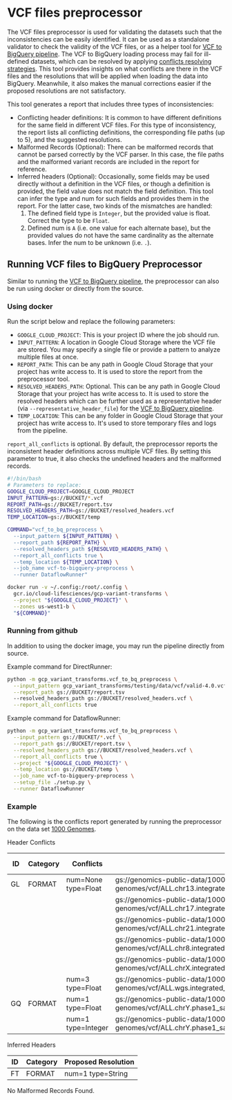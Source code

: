 # VCF files preprocessor

The VCF files preprocessor is used for validating the datasets such that the
inconsistencies can be easily identified. It can be used as a standalone
validator to check the validity of the VCF files, or as a helper tool for
[VCF to BigQuery pipeline](/README.md/#loading-vcf-files-to-bigquery). The VCF
to BigQuery loading process may fail for ill-defined datasets, which can be
resolved by applying
[conflicts resolving strategies](multiple_files.md#field-compatibility).
This tool provides insights on what conflicts are there in the VCF files and the
resolutions that will be applied when loading the data into BigQuery. Meanwhile,
it also makes the manual corrections easier if the proposed resolutions are not
satisfactory.

This tool generates a report that includes three types of inconsistencies:
* Conflicting header definitions: It is common to have different definitions
  for the same field in different VCF files. For this type of inconsistency, the
  report lists all conflicting definitions, the corresponding file paths (up to
  5), and the suggested resolutions.
* Malformed Records (Optional): There can be malformed records that cannot be
  parsed correctly by the VCF parser. In this case, the file paths and the
  malformed variant records are included in the report for reference.
* Inferred headers (Optional): Occasionally, some fields may be used directly
  without a definition in the VCF files, or though a definition is provided, the
  field value does not match the field definition. This tool can infer the type
  and num for such fields and provides them in the report. For the latter case,
  two kinds of the mismatches are handled:
  1. The defined field type is `Integer`, but the provided value is float.
     Correct the type to be `Float`.
  2. Defined num is `A` (i.e. one value for each alternate base), but the
     provided values do not have the same cardinality as the alternate bases.
     Infer the num to be unknown (i.e. `.`).

## Running VCF files to BigQuery Preprocessor

Similar to running the
[VCF to BigQuery pipeline](/README.md/#loading-vcf-files-to-bigquery), the
preprocessor can also be run using docker or directly from the source.

### Using docker

Run the script below and replace the following parameters:

* `GOOGLE_CLOUD_PROJECT`: This is your project ID where the job should run.
* `INPUT_PATTERN`: A location in Google Cloud Storage where the
  VCF file are stored. You may specify a single file or provide a pattern to
  analyze multiple files at once.
* `REPORT_PATH`: This can be any path in Google Cloud Storage that your project
  has write access to. It is used to store the report from the preprocessor
  tool.
* `RESOLVED_HEADERS_PATH`: Optional. This can be any path in Google Cloud
  Storage that your project has write access to. It is used to store the
  resolved headers which can be further used as a representative header (via
  `--representative_header_file`) for the
  [VCF to BigQuery pipeline](/README.md/#loading-vcf-files-to-bigquery).
* `TEMP_LOCATION`: This can be any folder in Google Cloud Storage that your
  project has write access to. It's used to store temporary files and logs
  from the pipeline.

`report_all_conflicts` is optional. By default, the preprocessor reports the
inconsistent header definitions across multiple VCF files. By setting this
parameter to true, it also checks the undefined headers and the malformed
records.

```bash
#!/bin/bash
# Parameters to replace:
GOOGLE_CLOUD_PROJECT=GOOGLE_CLOUD_PROJECT
INPUT_PATTERN=gs://BUCKET/*.vcf
REPORT_PATH=gs://BUCKET/report.tsv
RESOLVED_HEADERS_PATH=gs://BUCKET/resolved_headers.vcf
TEMP_LOCATION=gs://BUCKET/temp

COMMAND="vcf_to_bq_preprocess \
  --input_pattern ${INPUT_PATTERN} \
  --report_path ${REPORT_PATH} \
  --resolved_headers_path ${RESOLVED_HEADERS_PATH} \
  --report_all_conflicts true \
  --temp_location ${TEMP_LOCATION} \
  --job_name vcf-to-bigquery-preprocess \
  --runner DataflowRunner"

docker run -v ~/.config:/root/.config \
  gcr.io/cloud-lifesciences/gcp-variant-transforms \
  --project "${GOOGLE_CLOUD_PROJECT}" \
  --zones us-west1-b \
  "${COMMAND}"
```

### Running from github

In addition to using the docker image, you may run the pipeline directly from
source.

Example command for DirectRunner:

```bash
python -m gcp_variant_transforms.vcf_to_bq_preprocess \
  --input_pattern gcp_variant_transforms/testing/data/vcf/valid-4.0.vcf \
  --report_path gs://BUCKET/report.tsv
  --resolved_headers_path gs://BUCKET/resolved_headers.vcf \
  --report_all_conflicts true
```

Example command for DataflowRunner:

```bash
python -m gcp_variant_transforms.vcf_to_bq_preprocess \
  --input_pattern gs://BUCKET/*.vcf \
  --report_path gs://BUCKET/report.tsv \
  --resolved_headers_path gs://BUCKET/resolved_headers.vcf \
  --report_all_conflicts true \
  --project "${GOOGLE_CLOUD_PROJECT}" \
  --temp_location gs://BUCKET/temp \
  --job_name vcf-to-bigquery-preprocess \
  --setup_file ./setup.py \
  --runner DataflowRunner
```

### Example

The following is the conflicts report generated by running the preprocessor on
the data set
[1000 Genomes](https://cloud.google.com/genomics/docs/public-datasets/1000-genomes).

Header Conflicts

| ID  | Category |  Conflicts          |   File Paths |   Proposed Resolution |
|-----|----------|---------------------|--------------|-----------------------|
|GL|FORMAT|num=None type=Float|gs://genomics-public-data/1000-genomes/vcf/ALL.chr13.integrated_phase1_v3.20101123.snps_indels_svs.genotypes.vcf|num=None type=Float|
| | | |gs://genomics-public-data/1000-genomes/vcf/ALL.chr17.integrated_phase1_v3.20101123.snps_indels_svs.genotypes.vcf| |
| | | |gs://genomics-public-data/1000-genomes/vcf/ALL.chr21.integrated_phase1_v3.20101123.snps_indels_svs.genotypes.vcf| |
| | | |gs://genomics-public-data/1000-genomes/vcf/ALL.chr8.integrated_phase1_v3.20101123.snps_indels_svs.genotypes.vcf| |
| | | |gs://genomics-public-data/1000-genomes/vcf/ALL.chrX.integrated_phase1_v3.20101123.snps_indels_svs.genotypes.vcf| |
| | |num=3 type=Float|gs://genomics-public-data/1000-genomes/vcf/ALL.wgs.integrated_phase1_v3.20101123.snps_indels_sv.sites.vcf||
|GQ|FORMAT|num=1 type=Float|gs://genomics-public-data/1000-genomes/vcf/ALL.chrY.phase1_samtools_si.20101123.snps.low_coverage.genotypes.vcf|num=1 type=Float|
| | |num=1 type=Integer |gs://genomics-public-data/1000-genomes/vcf/ALL.chrY.phase1_samtools_si.20101123.snps.low_coverage.genotypes.vcf| |

Inferred Headers

| ID  | Category | Proposed Resolution |
|-----|----------|---------------------|
| FT  | FORMAT   | num=1 type=String   |

No Malformed Records Found.
